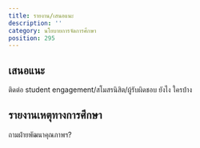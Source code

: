 ```yaml
---
title: รายงาน/เสนอแนะ
description: ''
category: นโยบายการจัดการศึกษา
position: 295
---
```


## เสนอแนะ

ติดต่อ student engagement/สโมสรนิสิต/ผู้รับผิดชอบ ยังไง ใครบ้่าง

## รายงานเหตุทางการศึกษา

ถามฝ่ายพัฒนาคุณภาพฯ?
